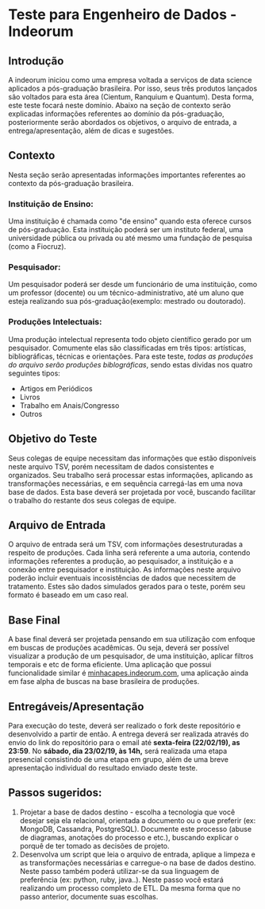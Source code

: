 # Teste para Engenheiro de Dados - Indeorum

## Introdução
A indeorum iniciou como uma empresa voltada a serviços de data science aplicados a pós-graduação brasileira.
Por isso, seus três produtos lançados são voltados para esta área (Cientum, Ranquium e Quantum).
Desta forma, este teste focará neste domínio. Abaixo na seção de contexto serão explicadas informações referentes ao domínio da pós-graduação, posteriormente serão abordados os objetivos, o arquivo de entrada, a entrega/apresentação, além de dicas e sugestões.

## Contexto
Nesta seção serão apresentadas informações importantes referentes ao contexto da pós-graduação brasileira.

### Instituição de Ensino:
Uma instituição é chamada como "de ensino" quando esta oferece cursos de pós-graduação. 
Esta instituição poderá ser um instituto federal, uma universidade pública ou privada ou até mesmo uma fundação de pesquisa (como a Fiocruz).

### Pesquisador: 
Um pesquisador poderá ser desde um funcionário de uma instituição, como um professor (docente) ou um técnico-administrativo, até um aluno que esteja realizando sua pós-graduação(exemplo: mestrado ou doutorado).

### Produções Intelectuais: 
Uma produção intelectual representa todo objeto científico gerado por um pesquisador. Comumente elas são classificadas em três tipos: artísticas, bibliográficas, técnicas e orientações. Para este teste, _todas as produções do arquivo serão produções biblográficas_, sendo estas dividas nos quatro seguintes tipos: 
- Artigos em Periódicos
- Livros
- Trabalho em Anais/Congresso
- Outros

## Objetivo do Teste

Seus colegas de equipe necessitam das informações que estão disponíveis neste arquivo TSV, porém necessitam de dados consistentes e organizados. Seu trabalho será processar estas informações, aplicando as transformações necessárias, e em sequência carregá-las em uma
nova base de dados. Esta base deverá ser projetada por você, buscando facilitar o trabalho do restante dos seus colegas de equipe.

## Arquivo de Entrada

O arquivo de entrada será um TSV, com informações desestruturadas a respeito de produções. 
Cada linha será referente a uma autoria, contendo informações referentes a produção, ao pesquisador, a instituição e a conexão entre pesquisador e instituição.
As informações neste arquivo poderão incluir eventuais incosistências de dados que necessitem de tratamento.
Estes são dados simulados gerados para o teste, porém seu formato é baseado em um caso real.

## Base Final

A base final deverá ser projetada pensando em sua utilização com enfoque em buscas de produções acadêmicas. Ou seja, deverá ser possível visualizar a produção de um pesquisador, de uma instituição, aplicar filtros temporais e etc de forma eficiente.
Uma aplicação que possui funcionalidade similar é [minhacapes.indeorum.com](http://minhacapes.indeorum.com), uma aplicação ainda em fase alpha de buscas na base brasileira de produções.

## Entregáveis/Apresentação

Para execução do teste, deverá ser realizado o fork deste repositório e desenvolvido a partir de então.
A entrega deverá ser realizada através do envio do link do repositório para o email até **sexta-feira (22/02/19), as 23:59**.
No **sábado, dia 23/02/19, às 14h,** será realizada uma etapa presencial consistindo de uma etapa em grupo, além de uma breve apresentação individual do resultado enviado deste teste.

## Passos sugeridos:

1. Projetar a base de dados destino - escolha a tecnologia que você desejar seja ela relacional, orientada a documento ou o que preferir (ex: MongoDB, Cassandra, PostgreSQL). Documente este processo (abuse de diagramas, anotações do processo e etc.), buscando explicar o porquê de ter tomado as decisões de projeto.
2. Desenvolva um script que leia o arquivo de entrada, aplique a limpeza e as transformações necessárias e carregue-o na base de dados destino. Neste passo também poderá utilizar-se da sua linguagem de preferência (ex: python, ruby, java..). Neste passo você estará realizando um processo completo de ETL. Da mesma forma que no passo anterior, documente suas escolhas.
